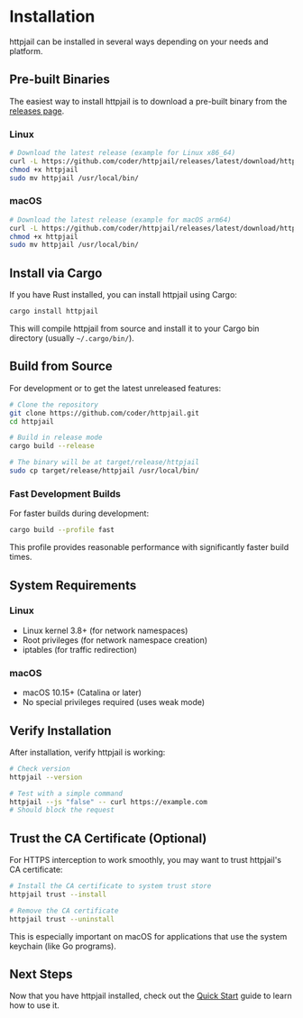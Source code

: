 # Installation

httpjail can be installed in several ways depending on your needs and platform.

## Pre-built Binaries

The easiest way to install httpjail is to download a pre-built binary from the [releases page](https://github.com/coder/httpjail/releases).

### Linux
```bash
# Download the latest release (example for Linux x86_64)
curl -L https://github.com/coder/httpjail/releases/latest/download/httpjail-linux-amd64 -o httpjail
chmod +x httpjail
sudo mv httpjail /usr/local/bin/
```

### macOS
```bash
# Download the latest release (example for macOS arm64)
curl -L https://github.com/coder/httpjail/releases/latest/download/httpjail-darwin-arm64 -o httpjail
chmod +x httpjail
sudo mv httpjail /usr/local/bin/
```

## Install via Cargo

If you have Rust installed, you can install httpjail using Cargo:

```bash
cargo install httpjail
```

This will compile httpjail from source and install it to your Cargo bin directory (usually `~/.cargo/bin/`).

## Build from Source

For development or to get the latest unreleased features:

```bash
# Clone the repository
git clone https://github.com/coder/httpjail.git
cd httpjail

# Build in release mode
cargo build --release

# The binary will be at target/release/httpjail
sudo cp target/release/httpjail /usr/local/bin/
```

### Fast Development Builds

For faster builds during development:

```bash
cargo build --profile fast
```

This profile provides reasonable performance with significantly faster build times.

## System Requirements

### Linux
- Linux kernel 3.8+ (for network namespaces)
- Root privileges (for network namespace creation)
- iptables (for traffic redirection)

### macOS  
- macOS 10.15+ (Catalina or later)
- No special privileges required (uses weak mode)

## Verify Installation

After installation, verify httpjail is working:

```bash
# Check version
httpjail --version

# Test with a simple command
httpjail --js "false" -- curl https://example.com
# Should block the request
```

## Trust the CA Certificate (Optional)

For HTTPS interception to work smoothly, you may want to trust httpjail's CA certificate:

```bash
# Install the CA certificate to system trust store
httpjail trust --install

# Remove the CA certificate
httpjail trust --uninstall
```

This is especially important on macOS for applications that use the system keychain (like Go programs).

## Next Steps

Now that you have httpjail installed, check out the [Quick Start](./quick-start.md) guide to learn how to use it.